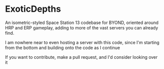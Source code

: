 # ExoticDepths
An isometric-styled Space Station 13 codebase for BYOND, oriented around HRP and ERP gameplay, adding to more of the vast servers you can already find.

I am nowhere near to even hosting a server with this code, since I'm starting from the bottom and building onto the code as I continue

If you want to contribute, make a pull request, and I'd consider looking over it